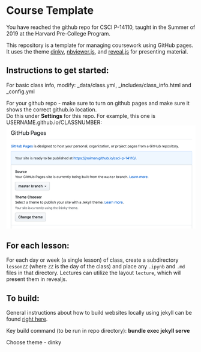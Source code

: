 # Course Template

You have reached the github repo for CSCI P-14110, taught in the Summer of 2019 at the Harvard Pre-College Program.

This repository is a template for managing coursework using GitHub pages.  It
uses the theme [dinky](https://github.com/pages-themes/dinky),
[nbviewer.js](https://github.com/kokes/nbviewer.js), and
[reveal.js](https://revealjs.com/) for presenting material.


## Instructions to get started:

For basic class info, modify: _data/class.yml, _includes/class_info.html and _config.yml

For your github repo -  make sure to turn on github pages and make sure it shows the correct github.io location.  
Do this under __Settings__ for this repo. For example, this one is USERNAME.github.io/CLASSNUMBER:
![](assets/ghpages.png)


## For each lesson:

For each day or week (a single lesson) of class, create a subdirectory `lessonZZ` (where `ZZ` is the day
of the class) and place any `.ipynb` and `.md` files in that directory.
Lectures can utilize the layout `lecture`, which will present them in revealjs.

## To build:

General instructions about how to build websites locally using jekyll can be found [right here](https://help.github.com/articles/setting-up-your-github-pages-site-locally-with-jekyll/).

Key build command (to be run in repo directory): __bundle exec jekyll serve__

Choose theme - dinky
